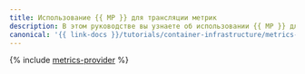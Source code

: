 ```yaml
---
title: Использование {{ MP }} для трансляции метрик
description: В этом руководстве вы узнаете об использовании {{ MP }} для трансляции метрик.
canonical: '{{ link-docs }}/tutorials/container-infrastructure/metrics-provider'
---
```


{% include [metrics-provider](../../../_tutorials/k8s/metrics-provider.md) %}

